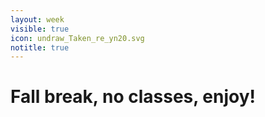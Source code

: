 ```yaml
---
layout: week
visible: true
icon: undraw_Taken_re_yn20.svg
notitle: true
---
```


# Fall break, no classes, enjoy!



